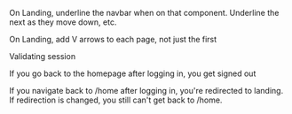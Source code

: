 On Landing, underline the navbar when on that component. Underline the next as they move down, etc.

On Landing, add V arrows to each page, not just the first

Validating session


If you go back to the homepage after logging in, you get signed out

If you navigate back to /home after logging in, you're redirected to landing. If redirection is changed, you still can't get back to /home. 